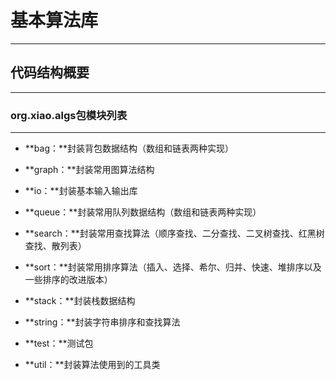 # 基本算法库

---

## 代码结构概要

---

### org.xiao.algs包模块列表

---

- **bag：**封装背包数据结构（数组和链表两种实现）

- **graph：**封装常用图算法结构

- **io：**封装基本输入输出库

- **queue：**封装常用队列数据结构（数组和链表两种实现）

- **search：**封装常用查找算法（顺序查找、二分查找、二叉树查找、红黑树查找、散列表）

- **sort：**封装常用排序算法（插入、选择、希尔、归并、快速、堆排序以及一些排序的改进版本）

- **stack：**封装栈数据结构

- **string：**封装字符串排序和查找算法

- **test：**测试包

- **util：**封装算法使用到的工具类




